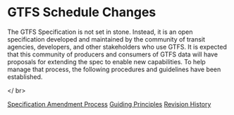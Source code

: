 # GTFS Schedule Changes

The GTFS Specification is not set in stone. Instead, it is an open specification developed and maintained by the community of transit agencies, developers, and other stakeholders who use GTFS. It is expected that this community of producers and consumers of GTFS data will have proposals for extending the spec to enable new capabilities. To help manage that process, the following procedures and guidelines have been established.

</ br>

<div class=landing-page>
    <a class=button href=../process>Specification Amendment Process</a>
    <a class=button href=../guiding-principles>Guiding Principles</a>
    <a class=button href=../revision-history>Revision History</a>
</div>

